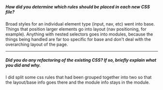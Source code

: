 ##### How did you determine which rules should be placed in each new CSS file?
Broad styles for an individual element type (input, nav, etc) went into base. Things that position larger elements go into layout (nav positioning, for example). Anything with nested selectors goes into modules, because the things being handled are far too specific for base and don't deal with the overarching layout of the page.

---

##### Did you do any refactoring of the existing CSS? If so, briefly explain what you did and why.

I did split some css rules that had been grouped together into two so that the layout/base info goes there and the module info stays in the module.
